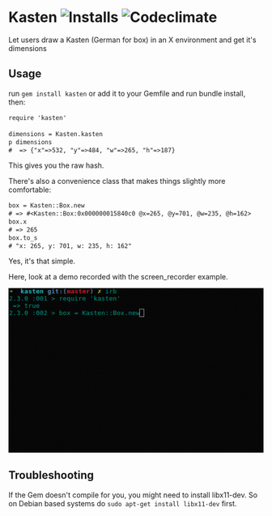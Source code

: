 # Kasten ![Installs](http://img.shields.io/gem/dt/kasten.svg) ![Codeclimate](https://img.shields.io/codeclimate/github/pachacamac/kasten.svg)

Let users draw a Kasten (German for box) in an X environment and get it's dimensions

## Usage

run `gem install kasten` or add it to your Gemfile and run bundle install, then:

    require 'kasten'

    dimensions = Kasten.kasten
    p dimensions
    #  => {"x"=>532, "y"=>484, "w"=>265, "h"=>187}

This gives you the raw hash.

There's also a convenience class that makes things slightly more comfortable:

    box = Kasten::Box.new
    # => #<Kasten::Box:0x000000015840c0 @x=265, @y=701, @w=235, @h=162>
    box.x
    # => 265
    box.to_s
    # "x: 265, y: 701, w: 235, h: 162"

Yes, it's that simple.

Here, look at a demo recorded with the screen_recorder example.

![demo gif](examples/demo.gif)


## Troubleshooting

If the Gem doesn't compile for you, you might need to install libx11-dev. So on Debian based systems do `sudo apt-get install libx11-dev` first.

